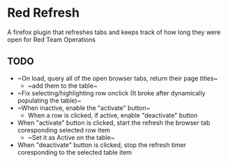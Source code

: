 # Red Refresh
A firefox plugin that refreshes tabs and keeps track of how long they were open for Red Team Operations

## TODO
* ~On load, query all of the open browser tabs, return their page titles~
  * ~add them to the table~
* ~Fix selecting/highlighting row onclick (It broke after dynamically populating the table)~
* ~When inactive, enable the "activate" button~
  * When a row is clicked, if active, enable "deactivate" button
* When "activate" button is clicked, start the refresh the browser tab coresponding selected row item 
  * ~Set it as Active on the table~
* When "deactivate" button is clicked, stop the refresh timer coresponding to the selected table item
